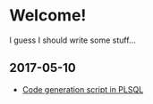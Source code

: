 # Welcome!

I guess I should write some stuff...

## 2017-05-10

- [Code generation script in PLSQL](2017/05/10/01-codegen_plsql.md)
